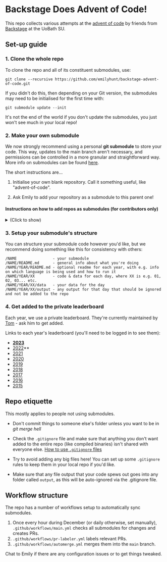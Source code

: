 # Backstage Does Advent of Code!
This repo collects various attempts at the [advent of code](https://adventofcode.com/) by friends from [Backstage](https://www.bts-crew.com/) at the UoBath SU.

## Set-up guide

### 1. Clone the whole repo

To clone the repo and all of its constituent submodules, use:

```
git clone --recursive https://github.com/emilyhunt/backstage-advent-of-code.git
```

If you didn't do this, then depending on your Git version, the submodules may need to be initialised for the first time with:

```
git submodule update --init
```

It's not the end of the world if you don't update the submodules, you just won't see much in your local repo!

### 2. Make your own submodule

We now strongly recommend using a personal **git submodule** to store your code. This way, updates to the main branch aren't necessary, and permissions can be controlled in a more granular and straightforward way. More info on submodules can be found [here](https://github.blog/2016-02-01-working-with-submodules/).

The short instructions are...

1. Initialise your own blank repository. Call it something useful, like "advent-of-code".

2. Ask Emily to add your repository as a submodule to this parent one!

#### Instructions on how to add repos as submodules (for contributors only)
<details>
<summary>(Click to show)</summary>

If you're a repo contributor, then you can add a new submodule with [`git submodule add`](https://git-scm.com/docs/git-submodule#Documentation/git-submodule.txt-add-bltbranchgt-f--force--nameltnamegt--referenceltrepositorygt--depthltdepthgt--ltrepositorygtltpathgt). 

#### 1. Add the repo

Ensure that the correct branch name is specified -- **this is typically `main` for newer repos** -- else updating won't necessarily work.

```
git submodule add -b <branch> https://github.com/<username>/<repo_name> <name>
```

(The branch issue can be fixed afterwards with [these instructions](https://stackoverflow.com/questions/1777854/how-can-i-specify-a-branch-tag-when-adding-a-git-submodule/18799234#18799234).)

#### 2. Commit the changes

Make a new commit with the new submodule added.

#### 3. Check that the new submodule can be updated

Check that trying to update all modules works. The following should return no errors, and should update all submodules:

```
git submodule update --remote --merge
```

If this works, then you're safe to commit the changes to the `main` branch. (If not, undo your changes and chat to Emily.)

</details>

### 3. Setup your submodule's structure

You can structure your submodule code however you'd like, but we recommend doing something like this for consistency with others:

```
/NAME                - your submodule
/NAME/README.md      - general info about what you're doing
/NAME/YEAR/README.md - optional readme for each year, with e.g. info on which language is being used and how to run it
/NAME/YEAR/XX        - code & data for each day, where XX is e.g. 01, 02, 03... etc.
/NAME/YEAR/XX/data   - your data for the day
/NAME/YEAR/XX/output - any output for that day that should be ignored and not be added to the repo
```

### 4. Get added to the private leaderboard

Each year, we use a private leaderboard. They're currently maintained by [Tom](https://github.com/TomDufall) - ask him to get added.

Links to each year's leaderboard (you'll need to be logged in to see them):

* **[2023](https://adventofcode.com/2023/leaderboard/private/view/830486)**
* [2022](https://adventofcode.com/2022/leaderboard/private/view/830486)**
* [2021](https://adventofcode.com/2021/leaderboard/private/view/830486)
* [2020](https://adventofcode.com/2020/leaderboard/private/view/830486)
* [2019](https://adventofcode.com/2019/leaderboard/private/view/830486)
* [2018](https://adventofcode.com/2018/leaderboard/private/view/830486)
* [2017](https://adventofcode.com/2017/leaderboard/private/view/830486)
* [2016](https://adventofcode.com/2016/leaderboard/private/view/830486)
* [2015](https://adventofcode.com/2015/leaderboard/private/view/830486)


## Repo etiquette

This mostly applies to people not using submodules.

* Don't commit things to someone else's folder unless you want to be in _git merge hell_

* Check the `.gitignore` file and make sure that anything you don't want added to the entire repo (like compiled binaries) isn't shared with everyone else. [How to use `.gitignore` files](https://git-scm.com/docs/gitignore)

* Try to avoid adding any big files here! You can set up some `.gitignore` rules to keep them in your local repo if you'd like.

* Make sure that any file output that your code spews out goes into any folder called `output`, as this will be auto-ignored via the .gitignore file.


## Workflow structure

The repo has a number of workflows setup to automatically sync submodules.

1. Once every hour during December (or daily otherwise, set manually), `.github/workflows/main.yml` checks all submodules for changes and creates PRs.
2. `.github/workflows/pr-labeler.yml` labels relevant PRs.
3. `.github/workflows/automerge.yml` merges them into the `main` branch.

Chat to Emily if there are any configuration issues or to get things tweaked.
